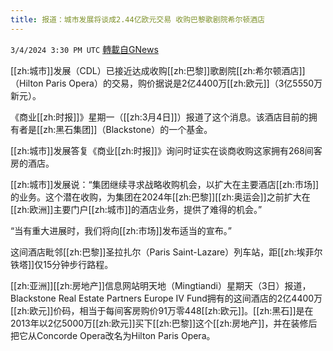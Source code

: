```yaml
---
title: 报道：城市发展将谈成2.44亿欧元交易 收购巴黎歌剧院希尔顿酒店
---
```

`3/4/2024 3:30 PM UTC` [轉載自GNews](https://gnews.org/articles/2364197)

[[zh:城市]]发展（CDL）已接近达成收购[[zh:巴黎]]歌剧院[[zh:希尔顿酒店]]（Hilton Paris Opera）的交易，购价据说是2亿4400万[[zh:欧元]]（3亿5550万新元）。

《商业[[zh:时报]]》星期一（[[zh:3月4日]]）报道了这个消息。该酒店目前的拥有者是[[zh:黑石集团]]（Blackstone）的一个基金。

[[zh:城市]]发展答复《商业[[zh:时报]]》询问时证实在谈商收购这家拥有268间客房的酒店。

[[zh:城市]]发展说：“集团继续寻求战略收购机会，以扩大在主要酒店[[zh:市场]]的业务。这个潜在收购，为集团在2024年[[zh:巴黎]][[zh:奥运会]]之前扩大在[[zh:欧洲]]主要门户[[zh:城市]]的酒店业务，提供了难得的机会。”

“当有重大进展时，我们将向[[zh:市场]]发布适当的宣布。”

这间酒店毗邻[[zh:巴黎]]圣拉扎尔（Paris Saint-Lazare）列车站，距[[zh:埃菲尔铁塔]]仅15分钟步行路程。

[[zh:亚洲]][[zh:房地产]]信息网站明天地（Mingtiandi）星期天（3日）报道，Blackstone Real Estate Partners Europe IV Fund拥有的这间酒店的2亿4400万[[zh:欧元]]价码，相当于每间客房购价91万零448[[zh:欧元]]。[[zh:黑石]]是在2013年以2亿5000万[[zh:欧元]]买下[[zh:巴黎]]这个[[zh:房地产]]，并在装修后把它从Concorde Opera改名为Hilton Paris Opera。
